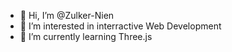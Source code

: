 - 👋 Hi, I’m @Zulker-Nien
- 👀 I’m interested in interractive Web Development
- 🌱 I’m currently learning Three.js
<!---
Zulker-Nien/Zulker-Nien is a ✨ special ✨ repository because its `README.md` (this file) appears on your GitHub profile.
You can click the Preview link to take a look at your changes.
--->
